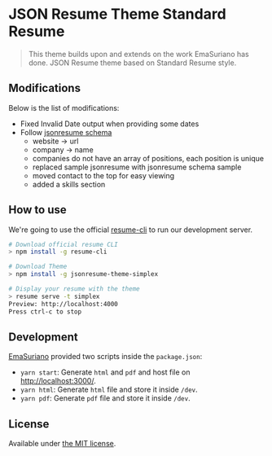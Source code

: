 # JSON Resume Theme Standard Resume

> This theme builds upon and extends on the work EmaSuriano has done.
> JSON Resume theme based on Standard Resume style.


## Modifications

Below is the list of modifications:

* Fixed Invalid Date output when providing some dates
* Follow [jsonresume schema](https://jsonresume.org/schema/)
    * website -> url
    * company -> name
    * companies do not have an array of positions, each position is unique
    * replaced sample jsonresume with jsonresume schema sample
    * moved contact to the top for easy viewing
    * added a skills section

## How to use

We're going to use the official [resume-cli](https://github.com/jsonresume/resume-cli) to run our development server.

```bash
# Download official resume CLI
> npm install -g resume-cli

# Download Theme
> npm install -g jsonresume-theme-simplex

# Display your resume with the theme
> resume serve -t simplex
Preview: http://localhost:4000
Press ctrl-c to stop
```

## Development

[EmaSuriano](https://github.com/EmaSuriano) provided two scripts inside the `package.json`:

- `yarn start`: Generate `html` and `pdf` and host file on [http://localhost:3000/](http://localhost:3000/).
- `yarn html`: Generate `html` file and store it inside `/dev`.
- `yarn pdf`: Generate `pdf` file and store it inside `/dev`.

## License

Available under [the MIT license](http://mths.be/mit).

